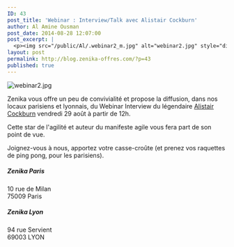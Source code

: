 ```yaml
---
ID: 43
post_title: 'Webinar : Interview/Talk avec Alistair Cockburn'
author: Al Amine Ousman
post_date: 2014-08-28 12:07:00
post_excerpt: |
  <p><img src="/public/Al/.webinar2_m.jpg" alt="webinar2.jpg" style="display:block; margin:0 auto;" /></p> <p>Zenika vous offre un peu de convivialité et propose la diffusion, dans nos locaux parisiens et lyonnais, du Webinar Interview du légendaire <a href="http://alistair.cockburn.us/">Alistair Cockburn</a> vendredi 29 août à partir de 12h. <br /></p> <p>Cette star de l'agilité et auteur du manifeste agile vous fera part de son point de vue.</p>
layout: post
permalink: http://blog.zenika-offres.com/?p=43
published: true
---
```

<p><img src="/wp-content/uploads/2015/07/.webinar2_m.jpg" alt="webinar2.jpg" style="display:block; margin:0 auto;" /></p> <p>Zenika vous offre un peu de convivialité et propose la diffusion, dans nos locaux parisiens et lyonnais, du Webinar Interview du légendaire <a href="http://alistair.cockburn.us/">Alistair Cockburn</a> vendredi 29 août à partir de 12h. <br /></p> <p>Cette star de l'agilité et auteur du manifeste agile vous fera part de son point de vue.</p>
<!--more-->
<p>Joignez-vous à nous, apportez votre casse-croûte (et prenez vos raquettes de ping pong, pour les parisiens).</p> <h5>Zenika Paris</h5> <p>10 rue de Milan<br />
75009 Paris</p> <h5>Zenika Lyon</h5> <p>94 rue Servient <br />
69003 LYON</p>